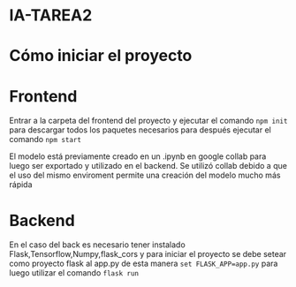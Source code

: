 # IA-TAREA2

# Cómo iniciar el proyecto

# Frontend
Entrar a la carpeta del frontend  del proyecto y ejecutar el comando `npm init` para descargar todos los paquetes necesarios para después ejecutar el comando 
`npm start` 

El modelo está previamente creado en un .ipynb en google collab para luego ser exportado y utilizado en el backend. Se utilizó collab debido a que el uso del mismo enviroment
permite una creación del modelo mucho más rápida


# Backend
En el caso del back es necesario tener instalado Flask,Tensorflow,Numpy,flask_cors y para iniciar el proyecto se debe setear como proyecto flask al app.py de esta manera `set FLASK_APP=app.py`
para luego utilizar el comando `flask run`
